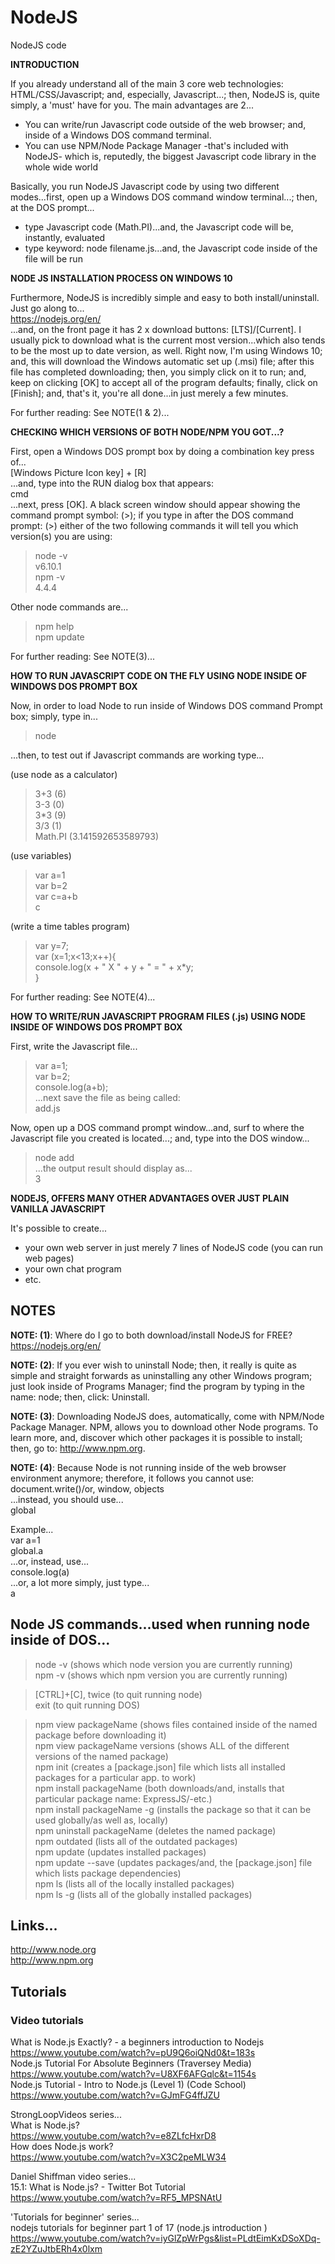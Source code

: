 # NodeJS
NodeJS code

**INTRODUCTION**    

If you already understand all of the main 3 core web technologies: HTML/CSS/Javascript; and, especially, Javascript...; then, NodeJS is, quite simply, a 'must' have for you. The main advantages are 2...  

- You can write/run Javascript code outside of the web browser; and, inside of a Windows DOS command terminal.  
- You can use NPM/Node Package Manager -that's included with NodeJS- which is, reputedly, the biggest Javascript code library in the whole wide world  

Basically, you run NodeJS Javascript code by using two different modes...first, open up a Windows DOS command window terminal...; then, at the DOS prompt...  

- type Javascript code (Math.PI)...and, the Javascript code will be, instantly, evaluated   
- type keyword: node filename.js...and, the Javascript code inside of the file will be run   

**NODE JS INSTALLATION PROCESS ON WINDOWS 10**    

Furthermore, NodeJS is incredibly simple and easy to both install/uninstall. Just go along to...  
https://nodejs.org/en/    
...and, on the front page it has 2 x download buttons: [LTS]/[Current]. I usually pick to download what is the current most version...which also tends to be the most up to date version, as well. Right now, I'm using Windows 10; and, this will download the Windows automatic set up (.msi) file; after this file has completed downloading; then, you simply click on it to run; and, keep on clicking [OK] to accept all of the program defaults; finally, click on [Finish]; and, that's it, you're all done...in just merely a few minutes.   

For further reading: See NOTE(1 & 2)...  

**CHECKING WHICH VERSIONS OF BOTH NODE/NPM YOU GOT...?**  

First, open a Windows DOS prompt box by doing a combination key press of...  
[Windows Picture Icon key] + [R]  
...and, type into the RUN dialog box that appears:    
cmd  
...next, press [OK]. A black screen window should appear showing the command prompt symbol: (>); if you type in after the DOS command prompt: (>) either of the two following commands it will tell you which version(s) you are using:  

> node -v  
v6.10.1  
> npm -v   
4.4.4  

Other node commands are...  
> npm help  
> npm update  

For further reading: See NOTE(3)...  

**HOW TO RUN JAVASCRIPT CODE ON THE FLY USING NODE INSIDE OF WINDOWS DOS PROMPT BOX**  

Now, in order to load Node to run inside of Windows DOS command Prompt box; simply, type in...

> node

...then, to test out if Javascript commands are working type...

(use node as a calculator)  
> 3+3 (6)       
> 3-3 (0)   
> 3*3 (9)    
> 3/3 (1)     
> Math.PI (3.141592653589793)    

(use variables)  
> var a=1  
> var b=2  
> var c=a+b    
> c  

(write a time tables program)  
> var y=7;  
> var (x=1;x<13;x++){  
>  console.log(x + " X " + y + " = " + x*y;  
> }  

For further reading: See NOTE(4)...  

**HOW TO WRITE/RUN JAVASCRIPT PROGRAM FILES (.js) USING NODE INSIDE OF WINDOWS DOS PROMPT BOX**  

First, write the Javascript file...  

> var a=1;  
> var b=2;  
> console.log(a+b);  
...next save the file as being called:   
add.js  

Now, open up a DOS command prompt window...and, surf to where the Javascript file you created is located...; and, type into the DOS window...  
> node add  
...the output result should display as...  
3

**NODEJS, OFFERS MANY OTHER ADVANTAGES OVER JUST PLAIN VANILLA JAVASCRIPT**

It's possible to create...

- your own web server in just merely 7 lines of NodeJS code (you can run web pages)   
- your own chat program  
- etc.  

## NOTES

**NOTE: (1)**: Where do I go to both download/install NodeJS for FREE?  
https://nodejs.org/en/  

**NOTE: (2)**: If you ever wish to uninstall Node; then, it really is quite as simple and straight forwards as uninstalling any other Windows program; just look inside of Programs Manager; find the program by  typing in the name: node; then, click: Uninstall.

**NOTE: (3)**: Downloading NodeJS does, automatically, come with NPM/Node Package Manager. NPM, allows you to download other Node programs. To learn more, and, discover which other packages it is possible to install; then, go to: http://www.npm.org.

**NOTE: (4)**: Because Node is not running inside of the web browser environment anymore; therefore, it follows you cannot use: 
document.write()/or, window, objects  
...instead, you should use...  
global  

Example...  
var a=1  
global.a  
...or, instead, use...  
console.log(a)  
...or, a lot more simply, just type...  
a  

## Node JS commands...used when running node inside of DOS...  

> node -v   (shows which node version you are currently running)  
> npm -v    (shows which npm version you are currently running)  

> [CTRL]+[C], twice (to quit running node)      
> exit              (to quit running DOS)    

> npm view packageName (shows files contained inside of the named package before downloading it)  
> npm view packageName versions (shows ALL of the different versions of the named package)  
> npm init (creates a [package.json] file which lists all installed packages for a particular app. to work)    
> npm install packageName  (both downloads/and, installs that particular package name: ExpressJS/-etc.)   
> npm install packageName -g (installs the package so that it can be used globally/as well as, locally)  
> npm uninstall packageName (deletes the named package)    
> npm outdated (lists all of the outdated packages)  
> npm update (updates installed packages)  
> npm update --save (updates packages/and, the [package.json] file which lists package dependencies)   
> npm ls  (lists all of the locally installed packages)  
> npm ls -g (lists all of the globally installed packages)  
 
## Links...

http://www.node.org  
http://www.npm.org  

## Tutorials

### Video tutorials

What is Node.js Exactly? - a beginners introduction to Nodejs  
https://www.youtube.com/watch?v=pU9Q6oiQNd0&t=183s  
Node.js Tutorial For Absolute Beginners (Traversey Media)  
https://www.youtube.com/watch?v=U8XF6AFGqlc&t=1154s   
Node.js Tutorial - Intro to Node.js (Level 1) (Code School)  
https://www.youtube.com/watch?v=GJmFG4ffJZU  

StrongLoopVideos series...  
What is Node.js?  
https://www.youtube.com/watch?v=e8ZLfcHxrD8     
How does Node.js work?  
https://www.youtube.com/watch?v=X3C2peMLW34  

Daniel Shiffman video series...  
15.1: What is Node.js? - Twitter Bot Tutorial  
https://www.youtube.com/watch?v=RF5_MPSNAtU  

'Tutorials for beginner' series...  
nodejs tutorials for beginner part 1 of 17 (node.js introduction )  
https://www.youtube.com/watch?v=iyGlZpWrPgs&list=PLdtEimKxDSoXDq-zE2YZuJtbERh4x0lxm  


